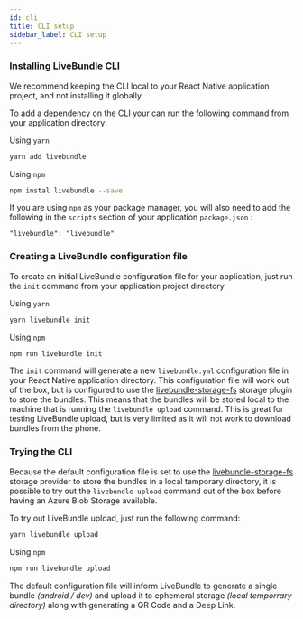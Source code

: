 ```yaml
---
id: cli
title: CLI setup
sidebar_label: CLI setup
---
```


### Installing LiveBundle CLI

We recommend keeping the CLI local to your React Native application project, and not installing it globally.

To add a dependency on the CLI your can run the following command from your application directory:

Using `yarn`

```bash
yarn add livebundle
```

Using `npm`

```bash
npm instal livebundle --save
```

If you are using `npm` as your package manager, you will also need to add the following in the `scripts` section of your application `package.json` :

```
"livebundle": "livebundle"
```

### Creating a LiveBundle configuration file

To create an initial LiveBundle configuration file for your application, just run the `init` command from your application project directory

Using `yarn`

```bash
yarn livebundle init
```

Using `npm`

```bash
npm run livebundle init
```

The `init` command will generate a new `livebundle.yml` configuration file in your React Native application directory.
This configuration file will work out of the box, but is configured to use the [livebundle-storage-fs](https://github.com/electrode-io/livebundle/tree/master/packages/livebundle-storage-fs) storage plugin to store the bundles. This means that the bundles will be stored local to the machine that is running the `livebundle upload` command. This is great for testing LiveBundle upload, but is very limited as it will not work to download bundles from the phone.

### Trying the CLI

Because the default configuration file is set to use the [livebundle-storage-fs](https://github.com/electrode-io/livebundle/tree/master/packages/livebundle-storage-fs) storage provider to store the bundles in a local temporary directory, it is possible to try out the `livebundle upload` command out of the box before having an Azure Blob Storage available.

To try out LiveBundle upload, just run the following command:

```bash
yarn livebundle upload
```

Using `npm`

```bash
npm run livebundle upload
```

The default configuration file will inform LiveBundle to generate a single bundle *(android / dev)* and upload it to ephemeral storage *(local temporrary directory)* along with generating a QR Code and a Deep Link.
